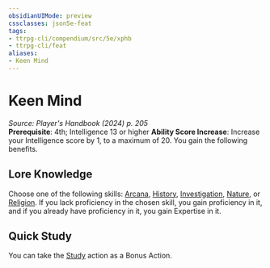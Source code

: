 ```yaml
---
obsidianUIMode: preview
cssclasses: json5e-feat
tags:
- ttrpg-cli/compendium/src/5e/xphb
- ttrpg-cli/feat
aliases:
- Keen Mind
---
```

# Keen Mind
*Source: Player's Handbook (2024) p. 205*  
**Prerequisite**: 4th; Intelligence 13 or higher
**Ability Score Increase**: Increase your Intelligence score by 1, to a maximum of 20.
You gain the following benefits.

## Lore Knowledge

Choose one of the following skills: [Arcana](Інструменти%20ДМ/CLI/rules/skills.md#Arcana), [History](Інструменти%20ДМ/CLI/rules/skills.md#History), [Investigation](Інструменти%20ДМ/CLI/rules/skills.md#Investigation), [Nature](Інструменти%20ДМ/CLI/rules/skills.md#Nature), or [Religion](Інструменти%20ДМ/CLI/rules/skills.md#Religion). If you lack proficiency in the chosen skill, you gain proficiency in it, and if you already have proficiency in it, you gain Expertise in it.

## Quick Study

You can take the [Study](Інструменти%20ДМ/CLI/rules/actions.md#Study) action as a Bonus Action.